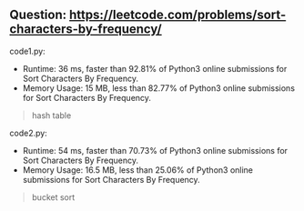 ## Question: https://leetcode.com/problems/sort-characters-by-frequency/

code1.py:
* Runtime: 36 ms, faster than 92.81% of Python3 online submissions for Sort Characters By Frequency.
* Memory Usage: 15 MB, less than 82.77% of Python3 online submissions for Sort Characters By Frequency.
> hash table

code2.py:
* Runtime: 54 ms, faster than 70.73% of Python3 online submissions for Sort Characters By Frequency.
* Memory Usage: 16.5 MB, less than 25.06% of Python3 online submissions for Sort Characters By Frequency.
> bucket sort